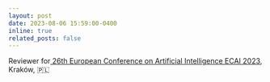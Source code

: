 ```yaml
---
layout: post
date: 2023-08-06 15:59:00-0400
inline: true
related_posts: false
---
```


Reviewer for<a href="https://ecai2023.eu/"> 26th European Conference on Artificial Intelligence ECAI 2023</a>, Kraków, 🇵🇱